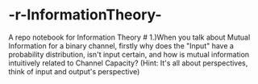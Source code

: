 # -r-InformationTheory-
A repo notebook for Information Theory 
              # 1.)When you talk about Mutual Information for a binary channel, firstly why does the "Input" have a probability distribution, isn't input certain, and how is mutual information intuitively related to Channel Capacity? (Hint: It's all about perspectives, think of input and output's perspective)
